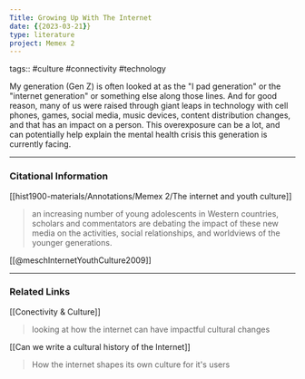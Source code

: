```yaml
---
Title: Growing Up With The Internet
date: {{2023-03-21}}
type: literature
project: Memex 2
---
```

tags:: #culture #connectivity #technology 

My generation (Gen Z) is often looked at as the "I pad generation" or the "internet generation" or something else along those lines. And for good reason, many of us were raised through giant leaps in technology with cell phones, games, social media, music devices, content distribution changes, and that has an impact on a person. This overexposure can be a lot, and can potentially help explain the mental health crisis this generation is currently facing.

---
### Citational Information
[[hist1900-materials/Annotations/Memex 2/The internet and youth culture]]
> an increasing number of young adolescents in Western countries, scholars and commentators are debating the impact of these new media on the activities, social relationships, and worldviews of the younger generations.

[[@meschInternetYouthCulture2009]]

---

### Related Links

[[Conectivity & Culture]]
>looking at how the internet can have impactful cultural changes

[[Can we write a cultural history of the Internet]]
> How the internet shapes its own culture for it's users